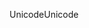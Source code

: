 <span data-ttu-id="cc128-101">Unicode</span><span class="sxs-lookup"><span data-stu-id="cc128-101">Unicode</span></span>